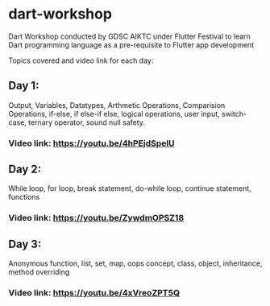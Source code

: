 # dart-workshop
Dart Workshop conducted by GDSC AIKTC under Flutter Festival to learn Dart programming language as a pre-requisite to Flutter app development

Topics covered and video link for each day:

## Day 1: 

Output, Variables, Datatypes, Arthmetic Operations, Comparision Operations, if-else, if else-if else, logical operations, user input, switch-case, ternary operator, sound null safety.

### Video link: https://youtu.be/4hPEjdSpeIU 


## Day 2: 

While loop, for loop, break statement, do-while loop, continue statement, functions

### Video link: https://youtu.be/ZywdmOPSZ18

## Day 3: 

Anonymous function, list, set, map, oops concept, class, object, inheritance, method overriding

### Video link: https://youtu.be/4xVreoZPT5Q
